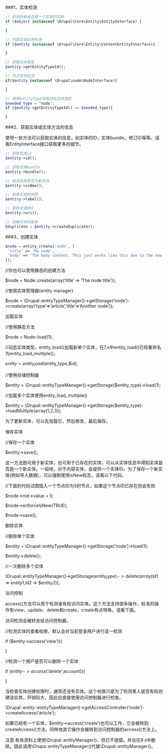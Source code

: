###1、实体检测

```php
// 检测对象是否是一个实体的实例
if ($object instanceof \Drupal\Core\Entity\EntityInterface) {

}

// 内容实体实例检测
if ($entity instanceof \Drupal\Core\Entity\ContentEntityInterface){

}

// 获取实体类型
$entity->getEntityTypeId();

// 节点实例检测
if($entity instanceof \Drupal\node\NodeInterface){

}

// 使用entityType获取动态实体类型
$needed_type = ‘node’;
if ($entity->getEntityTypeId() == $needed_type){

}
```

###2、获取实体或实体方法的信息

使用一些方法可以获取实体的信息，如实体的ID，实体bundle，修订ID等等。请看EntityInterface接口获取更多的细节。

```php
// 获取实体id
$entity->id();

// 获取实体bundle
$entity->bundle();

// 检测实体是否为新实体
$entity->isNew();

// 获取实体的标签
$entiry->label();

// 获取实体URI
$entity->uri();

// 创建实体的副本
$duplicate = $entity->createDuplicate();
```

###3、创建实体
```php
$node = entity_create('node', [
 'title' => 'My node',
 'body' => 'The body content. This just works like this due to the new Entity Field API. It will be assigned as the value of the first field item in the default language.'
]);
```

//你也可以使用静态的创建方法

$node = Node::create(array(‘title’ => ‘The node title’));

//使用实体管理器(entity manager)

$node = \Drupal::entityTypeManager()->getStorage(‘node’)->create(array(‘type’=>’article’,’title’=>’Another node’));

加载实体

//使用静态方法

$node = Node::load(1);

//动态实体类型，entity_load()加载新单个实体，在7.x中entity_load()已经重命名为entity_load_multiple()。

$entity = entity_load($entity_type,$id);

//使用存储控制器

$entity = \Drupal::entityTypeManager()->getStorage($entity_type)->load(1);

//加载多个实体使用entity_load_multiple()

$entity = \Drupal::entityTypeManager()->getStorage($entity_type)->loadMultiple(array(1,2,3));

为了更新实体，可以先加载它，然后修改，最后保存。

保存实体

//保存一个实体

$entity->save();

这一方法既可用于新实体，也可用于已存在的实体，可以从实体信息中得知实体是否是一个新实体。一般地，对于内容实体，会提供一个实体ID。为了保存一个新实体(例如导入数据)，可以强制使用isNew标志，请看以下代码。

//下面的代码试图插入一个节点ID为5的节点，如果这个节点ID已存在则会失败

$node->nid->value = 5;

$node->enforceIsNew(TRUE);

$node->save();

删除实体

//删除单个实体

$entity = \Drupal::entityTypeManager()->getStorage(‘node’)->load(1);

$entity->delete();

//一次删除多个实体

\Drupal::entityTypeManager()->getStorage($entity_type)->delete(array($id1 => $entity1,$id2 => $entity2));

访问控制

access()方法可以用于检测谁有权访问实体。这个方法支持很多操作，标准的操作有view、update、delete和create，create有点特殊，请看下面。

访问检测会被转发给访问控制器。

//检测实体的查看权限，默认会对当前登录用户进行这一检测

if ($entity->access(‘view’)){

}

//检测一个用户是否可以删除一个实体

if ($entity->access(‘delete’,$account)){

}

当检查实体创建权限时，通常还没有实体。这个权限只是为了检测某人是否有权创建该实体，开销较大，因此应直接使用访问控制器进行检查。

\Drupal::entity::entityTypeManager()->getAccessController(‘node’)->createAccess(‘article’);

如果已经有一个实体，$entity->access(‘create’)也可以工作，它会被转到createAccess()方法，同样地其它操作会被转到访问控制器的access()方法上。

注意:有些资料上使用\Drupal::entityManager()，但已不提倡，并会在9.x中删除。因此请用\Drupa::entityTypeManager()代替\Drupal::entityManager()。
